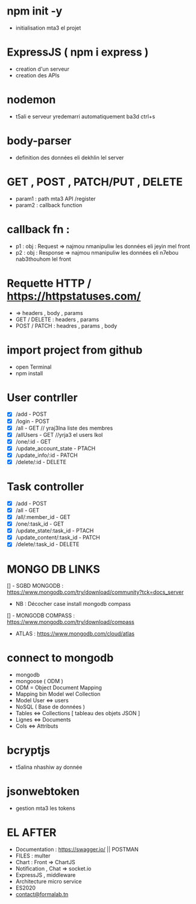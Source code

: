 # npm init -y
- initialisation mta3 el projet

# ExpressJS ( npm i express )
- creation d'un serveur
- creation des APIs

# nodemon
- t5ali e serveur yredemarri automatiquement ba3d ctrl+s

# body-parser
- definition des données eli dekhlin lel server

# GET , POST , PATCH/PUT , DELETE
- param1 : path mta3 API /register
- param2 : callback function

# callback fn :
- p1 : obj : Request => najmou nmanipuliw les données eli jeyin mel front
- p2 : obj : Response => najmou nmanipuliw les données eli n7ebou nab3thouhom lel front

# Requette HTTP / https://httpstatuses.com/
- => headers , body , params
- GET / DELETE : headers , params
- POST / PATCH : headres , params , body

# import project from github
- open Terminal
- npm install

# User contrller
- [X] /add - POST
- [X] /login - POST
- [X] /all - GET // yraj3lna liste des membres
- [X] /allUsers - GET //yrja3 el users lkol
- [X] /one/:id - GET
- [X] /update_account_state - PTACH
- [X] /update_info/:id - PATCH
- [X] /delete/:id - DELETE

# Task controller
- [X] /add - POST
- [X] /all - GET
- [X] /all/:member_id - GET
- [X] /one/:task_id - GET
- [X] /update_state/:task_id - PTACH
- [X] /update_content/:task_id - PATCH
- [X] /delete/:task_id - DELETE

# MONGO DB LINKS
[] - SGBD MONGODB : https://www.mongodb.com/try/download/community?tck=docs_server

- NB : Décocher case install mongodb compass

[] - MONGODB COMPASS : https://www.mongodb.com/try/download/compass

- ATLAS : https://www.mongodb.com/cloud/atlas

# connect to mongodb
- mongodb
- mongoose ( ODM )
- ODM = Object Document Mapping
- Mapping bin Model wel Collection
- Model User <=> users
- NoSQL ( Base de données )
- Tables <=> Collections [ tableau des objets JSON ]
- Lignes <=> Documents
- Cols <=> Attributs

# bcryptjs
- t5alina nhashiw ay donnée

# jsonwebtoken
- gestion mta3 les tokens

# EL AFTER
- Documentation : https://swagger.io/ || POSTMAN
- FILES : multer
- Chart : Front => ChartJS
- Notification , Chat => socket.io
- ExpressJS , middleware
- Architecture micro service
- ES2020
- contact@formalab.tn